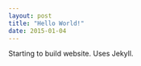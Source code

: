 ```yaml
---
layout: post
title: "Hello World!"
date: 2015-01-04
---
```


Starting to build website. Uses Jekyll.
